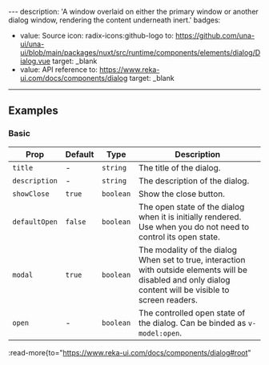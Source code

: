 --- description: 'A window overlaid on either the primary window or another dialog window, rendering the content underneath inert.'
badges:

- value: Source
  icon: radix-icons:github-logo
  to: https://github.com/una-ui/una-ui/blob/main/packages/nuxt/src/runtime/components/elements/dialog/Dialog.vue
  target: _blank
- value: API reference
  to: https://www.reka-ui.com/docs/components/dialog
  target: _blank

---

## Examples

### Basic

| Prop          | Default | Type      | Description                                                                                                                                                |
| ------------- | ------- | --------- | ---------------------------------------------------------------------------------------------------------------------------------------------------------- |
| `title`       | -       | `string`  | The title of the dialog.                                                                                                                                   |
| `description` | -       | `string`  | The description of the dialog.                                                                                                                             |
| `showClose`   | `true`  | `boolean` | Show the close button.                                                                                                                                     |
| `defaultOpen` | `false` | `boolean` | The open state of the dialog when it is initially rendered. Use when you do not need to control its open state.                                            |
| `modal`       | `true`  | `boolean` | The modality of the dialog When set to true, interaction with outside elements will be disabled and only dialog content will be visible to screen readers. |
| `open`        | -       | `boolean` | The controlled open state of the dialog. Can be binded as `v-model:open`.                                                                                  |

:read-more{to="https://www.reka-ui.com/docs/components/dialog#root" title="Reka Dialog Root API" target="_blank"}

:::CodeGroup
::div{label="Preview" preview}
:ExampleVueDialogBasic
::
::div{label="Code"}
@@@ ./components/content/examples/vue/dialog/ExampleVueDialogBasic.vue
::
:::

### Scrollable Content

| Prop         | Default | Type      | Description                                      |
| ------------ | ------- | --------- | ------------------------------------------------ |
| `scrollable` | `false` | `boolean` | If true, the dialog will have a scrollable body. |

:::CodeGroup
::div{label="Preview" preview}
:ExampleVueDialogScrollable
::
::div{label="Code"}
@@@ ./components/content/examples/vue/dialog/ExampleVueDialogScrollable.vue
::
:::

### Prevent Closing

| Prop           | Default | Type      | Description                                                              |
| -------------- | ------- | --------- | ------------------------------------------------------------------------ |
| `preventClose` | -       | `boolean` | If true, the dialog will not close on overlay click or escape key press. |

:::CodeGroup
::div{label="Preview" preview}
:ExampleVueDialogPreventClose
::
::div{label="Code"}
@@@ ./components/content/examples/vue/dialog/ExampleVueDialogPreventClose.vue
::
:::

### Slots

| Name          | Props  | Description                                 |
| ------------- | ------ | ------------------------------------------- |
| `default`     | -      | The trigger slot.                           |
| `content`     | -      | The content slot.                           |
| `trigger`     | `open` | The trigger button used to open the dialog. |
| `header`      | -      | Contains the title and description slots.   |
| `footer`      | -      | The footer.                                 |
| `title`       | -      | The title displayed in the dialog.          |
| `description` | -      | The description displayed below the title.  |

#### Custom Close Button

:::CodeGroup
::div{label="Preview" preview}
:ExampleVueDialogCustomClose
::
::div{label="Code"}
@@@ ./components/content/examples/vue/dialog/ExampleVueDialogCustomClose.vue
::
:::

#### Scrollable Body

:::CodeGroup
::div{label=Preview preview}
:ExampleVueDialogScrollableBody
::
::div{label="Code"}
@@@ ./components/content/examples/vue/dialog/ExampleVueDialogScrollableBody.vue
::
:::

#### Login Prompt

A login dialog with state which closes itself after a successful login.

:::CodeGroup
::div{label=Preview preview}
:ExampleVueDialogLogin
::
::div{label="Code"}
@@@ ./components/content/examples/vue/dialog/ExampleVueDialogLogin.vue
::
:::

#### Blurred Background

A dialog whose overlay blurs the background content.

:::CodeGroup
::div{label=Preview preview}
:ExampleVueDialogBackgroundBlur
::
::div{label="Code"}
@@@ ./components/content/examples/vue/dialog/ExampleVueDialogBackgroundBlur.vue
::
:::

## Presets

@@@ ../packages/preset/src/_shortcuts/dialog.ts [shortcuts/dialog.ts]

## Props

@@@ ../packages/nuxt/src/runtime/types/dialog.ts [types/dialog.ts]

## Components

:::CodeGroup
::div{label="Dialog.vue" icon="i-vscode-icons-file-type-vue"}
@@@ ../packages/nuxt/src/runtime/components/elements/dialog/Dialog.vue

::
::div{label="DialogTitle.vue" icon="i-vscode-icons-file-type-vue"}
@@@ ../packages/nuxt/src/runtime/components/elements/dialog/DialogTitle.vue

::
::div{label="DialogDescription.vue" icon="i-vscode-icons-file-type-vue"}
@@@ ../packages/nuxt/src/runtime/components/elements/dialog/DialogDescription.vue

::
::div{label="DialogHeader.vue" icon="i-vscode-icons-file-type-vue"}
@@@ ../packages/nuxt/src/runtime/components/elements/dialog/DialogHeader.vue

::
::div{label="DialogFooter.vue" icon="i-vscode-icons-file-type-vue"}
@@@ ../packages/nuxt/src/runtime/components/elements/dialog/DialogFooter.vue

::
::div{label="DialogClose.vue" icon="i-vscode-icons-file-type-vue"}
@@@ ../packages/nuxt/src/runtime/components/elements/dialog/DialogClose.vue

::
::div{label="DialogOverlay.vue" icon="i-vscode-icons-file-type-vue"}
@@@ ../packages/nuxt/src/runtime/components/elements/dialog/DialogOverlay.vue

::
::div{label="DialogContent.vue" icon="i-vscode-icons-file-type-vue"}
@@@ ../packages/nuxt/src/runtime/components/elements/dialog/DialogContent.vue

::
::div{label="DialogScrollContent.vue" icon="i-vscode-icons-file-type-vue"}
@@@ ../packages/nuxt/src/runtime/components/elements/dialog/DialogScrollContent.vue

::
:::
